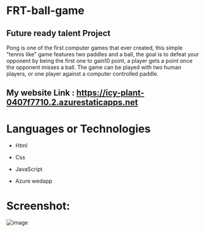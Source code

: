 # FRT-ball-game

## Future ready talent Project
Pong is one of the first computer games that ever created, this simple "tennis like" game features two paddles and a ball, the goal is to defeat your opponent by being the first one to gain10 point, a player gets a point once the opponent misses a ball. The game can be played with two human players, or one player against a computer controlled paddle.

## My website Link : https://icy-plant-0407f7710.2.azurestaticapps.net


# Languages or Technologies

-  Html

-  Css

-  JavaScript

-  Azure wedapp

# Screenshot:

![image](https://user-images.githubusercontent.com/112614683/204589143-4a5eef2b-bc20-45dd-bc2a-8b17654af81f.png)


